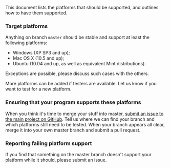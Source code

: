 This document lists the platforms that should be supported, and
outlines how to have them supported.


### Target platforms ###

Anything on branch `master` should be stable and support at least the
following platforms:

 -  Windows (XP SP3 and up);
 -  Mac OS X (10.5 and up);
 -  Ubuntu (10.04 and up, as well as equivalent Mint distributions).

Exceptions are possible, please discuss such cases with the others.

More platforms can be added if testers are available. Let us know if
you want to test for a new platform.


### Ensuring that your program supports these platforms ###

When you think it's time to merge your stuff into master, [submit an
issue to the main project on
GitHub](https://github.com/the-xkcd-community/the-red-spider-project/issues).
Tell us where we can find your branch and which platforms still need
to be tested. When your branch appears all clear, merge it into your
own master branch and submit a pull request.


### Reporting failing platform support ###

If you find that something on the master branch doesn't support your
platform while it should, please submit an issue.
